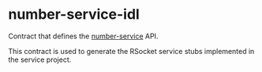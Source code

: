 # number-service-idl
Contract that defines the [number-service](../number-service) API.

This contract is used to generate the RSocket service stubs implemented in the service project.